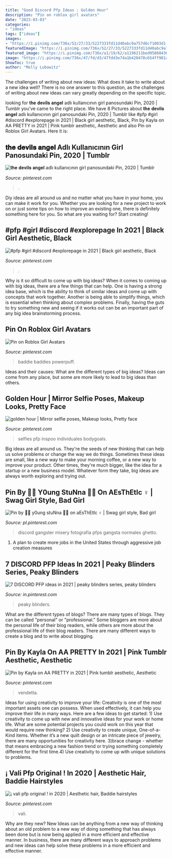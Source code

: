 ```yaml
---
title: "Good Discord Pfp Ideas : Golden Hour"
description: "Pin on roblox girl avatars"
date: "2023-03-03"
categories:
- "ideas"
tags: ["ideas"]
images:
- "https://i.pinimg.com/736x/52/27/33/5227333fd11d40abc9a757d6cf1003d1.jpg"
featuredImage: "https://i.pinimg.com/736x/52/27/33/5227333fd11d40abc9a757d6cf1003d1.jpg"
featured_image: "https://i.pinimg.com/736x/a1/19/62/a1196211bed9586843608ee9f489f975.jpg"
image: "https://i.pinimg.com/736x/47/fd/d3/47fdd3e74a1b420478c654ff981a9dfa.jpg"
ShowToc: true
author: "Molly Lubowitz"
---
```



The challenges of writing about new ideas: What does it take to write about a new idea well?
There is no one answer to this question, as the challenges of writing about new ideas can vary greatly depending on the specific topic.

	

		
looking for 𝐭𝐡𝐞 𝐝𝐞𝐯𝐢𝐥𝐬 𝐚𝐧𝐠𝐞𝐥 adlı kullanıcının girl panosundaki Pin, 2020 | Tumblr you've came to the right place. We have 8 Pictures about 𝐭𝐡𝐞 𝐝𝐞𝐯𝐢𝐥𝐬 𝐚𝐧𝐠𝐞𝐥 adlı kullanıcının girl panosundaki Pin, 2020 | Tumblr like #pfp #girl #discord #explorepage in 2021 | Black girl aesthetic, Black, Pin by Kayla on AA PRETTY in 2021 | Pink tumblr aesthetic, Aesthetic and also Pin on Roblox Girl Avatars. Here it is:
		
    
## 𝐭𝐡𝐞 𝐝𝐞𝐯𝐢𝐥𝐬 𝐚𝐧𝐠𝐞𝐥 Adlı Kullanıcının Girl Panosundaki Pin, 2020 | Tumblr

<img loading=lazy src="https://i.pinimg.com/736x/cb/29/3f/cb293f96c69ecb2947aa9f742af20ded.jpg" onerror="this.onerror=null;this.src='https://tse4.mm.bing.net/th?id=OIP.zKTWOp1m51Pr-eYYNkamegHaHY&amp;pid=15.1';" alt="𝐭𝐡𝐞 𝐝𝐞𝐯𝐢𝐥𝐬 𝐚𝐧𝐠𝐞𝐥 adlı kullanıcının girl panosundaki Pin, 2020 | Tumblr">

_Source: pinterest.com_

>. 

	

Diy ideas are all around us and no matter what you have in your home, you can make it work for you. Whether you are looking for a new project to work on or just some tips on how to improve an existing one, there is definitely something here for you. So what are you waiting for? Start creating!

    
## #pfp #girl #discord #explorepage In 2021 | Black Girl Aesthetic, Black

<img loading=lazy src="https://i.pinimg.com/736x/52/27/33/5227333fd11d40abc9a757d6cf1003d1.jpg" onerror="this.onerror=null;this.src='https://tse2.mm.bing.net/th?id=OIP.94CkmE2BGk-5qdtvSYUPNQHaNK&amp;pid=15.1';" alt="#pfp #girl #discord #explorepage in 2021 | Black girl aesthetic, Black">

_Source: pinterest.com_

>. 

	

Why is it so difficult to come up with big ideas?
When it comes to coming up with big ideas, there are a few things that can help. One is having a strong idea base, which is the ability to think of similar ideas and come up with concepts that work together. Another is being able to simplify things, which is essential when thinking about complex problems. Finally, having the guts to try something new and seeing if it works out can be an important part of any big idea brainstorming process.

    
## Pin On Roblox Girl Avatars

<img loading=lazy src="https://i.pinimg.com/736x/75/83/98/7583986943eebe1dc4db0106367ccb99.jpg" onerror="this.onerror=null;this.src='https://tse2.mm.bing.net/th?id=OIP.IPvsCPUExGnPSnjPvT-1OQHaEq&amp;pid=15.1';" alt="Pin on Roblox Girl Avatars">

_Source: pinterest.com_

>baddie baddies powerpuff. 

	

Ideas and their causes: What are the different types of big ideas?
Ideas can come from any place, but some are more likely to lead to big ideas than others.

    
## Golden Hour | Mirror Selfie Poses, Makeup Looks, Pretty Face

<img loading=lazy src="https://i.pinimg.com/736x/a1/19/62/a1196211bed9586843608ee9f489f975.jpg" onerror="this.onerror=null;this.src='https://tse4.mm.bing.net/th?id=OIP.NcgRKcm19bHQY8h6bMLg-wHaJG&amp;pid=15.1';" alt="golden hour | Mirror selfie poses, Makeup looks, Pretty face">

_Source: pinterest.com_

>selfies pfp inspoo individuales bodygoals. 

	

Big ideas are all around us. They're the seeds of new thinking that can help us solve problems or change the way we do things. Sometimes these ideas are small, like a new way to make your morning coffee, or a new way to improve your product. Other times, they're much bigger, like the idea for a startup or a new business model. Whatever form they take, big ideas are always worth exploring and trying out.

    
## Pin By 🧚🏾 Y0ung StuNna 🧚🏾 On AEsThEtIc ‍♀️ | Swag Girl Style, Bad Girl

<img loading=lazy src="https://i.pinimg.com/736x/47/fd/d3/47fdd3e74a1b420478c654ff981a9dfa.jpg" onerror="this.onerror=null;this.src='https://tse1.mm.bing.net/th?id=OIP.0M-fBqB8SK4DZt-qmzsvIwHaNK&amp;pid=15.1';" alt="Pin by 🧚🏾 y0ung stuNna 🧚🏾 on aEsThEtIc ‍♀️ | Swag girl style, Bad girl">

_Source: pl.pinterest.com_

>discord gangster misery fotografía pfps gangsta normales ghetto. 

	

1. A plan to create more jobs in the United States through aggressive job creation measures 

    
## 7 DISCORD PFP Ideas In 2021 | Peaky Blinders Series, Peaky Blinders

<img loading=lazy src="https://i.pinimg.com/474x/8c/24/ff/8c24ff2833f1bc7029631395e208b92e.jpg" onerror="this.onerror=null;this.src='https://tse1.mm.bing.net/th?id=OIP.YZ3D2l7uJctMw9oadvhTtAAAAA&amp;pid=15.1';" alt="7 DISCORD PFP ideas in 2021 | peaky blinders series, peaky blinders">

_Source: in.pinterest.com_

>peaky blinders. 

	

What are the different types of blogs?
There are many types of blogs. They can be called "personal" or "professional." Some bloggers are more about the personal life of their blog readers, while others are more about the professional life of their blog readers. There are many different ways to create a blog and to write about blogging.

    
## Pin By Kayla On AA PRETTY In 2021 | Pink Tumblr Aesthetic, Aesthetic

<img loading=lazy src="https://i.pinimg.com/736x/fe/cc/38/fecc382ccec961ae420c2f2bac58e089.jpg" onerror="this.onerror=null;this.src='https://tse1.mm.bing.net/th?id=OIP.axB5DvL1RNOG-HdWdR8yNQHaHa&amp;pid=15.1';" alt="Pin by Kayla on AA PRETTY in 2021 | Pink tumblr aesthetic, Aesthetic">

_Source: pinterest.com_

>vendetta. 

	

Ideas for using creativity to improve your life:
Creativity is one of the most important assets one can possess. When used effectively, it can help you improve their life in many ways. Here are a few ideas to get started: 1) Use creativity to come up with new and innovative ideas for your work or home life. What are some potential projects you could work on this year that would require new thinking? 2) Use creativity to create unique, One-of-a-Kind items. Whether it’s a new quilt design or an intricate piece of jewelry, there are many opportunities for creativity here. 3)brace change - whether that means embracing a new fashion trend or trying something completely different for the first time.4) Use creativity to come up with unique solutions to problems.

    
## ¡ Vali Pfp Original ! In 2020 | Aesthetic Hair, Baddie Hairstyles

<img loading=lazy src="https://i.pinimg.com/736x/83/90/60/839060db4cc966d0a9fd2efa1ceaea4b.jpg" onerror="this.onerror=null;this.src='https://tse2.mm.bing.net/th?id=OIP.K9nF-_pSrirGaFAARURe-gHaHa&amp;pid=15.1';" alt="¡ vali pfp original ! in 2020 | Aesthetic hair, Baddie hairstyles">

_Source: pinterest.com_

>vali. 

	

Why are they new?
New Ideas can be anything from a new way of thinking about an old problem to a new way of doing something that has always been done but is now being applied in a more efficient and effective manner. In business, there are many different ways to approach problems and new ideas can help solve these problems in a more efficient and effective manner.

